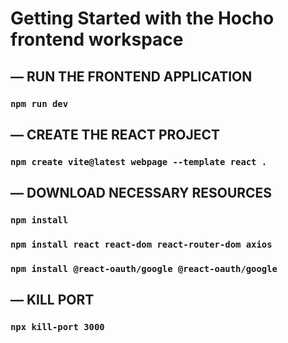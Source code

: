 # Getting Started with the Hocho frontend workspace

## — RUN THE FRONTEND APPLICATION

### `npm run dev`


## — CREATE THE REACT PROJECT

### `npm create vite@latest webpage --template react .`

## — DOWNLOAD NECESSARY RESOURCES

### `npm install`

### `npm install react react-dom react-router-dom axios`

### `npm install @react-oauth/google @react-oauth/google`

## — KILL PORT

### `npx kill-port 3000`
